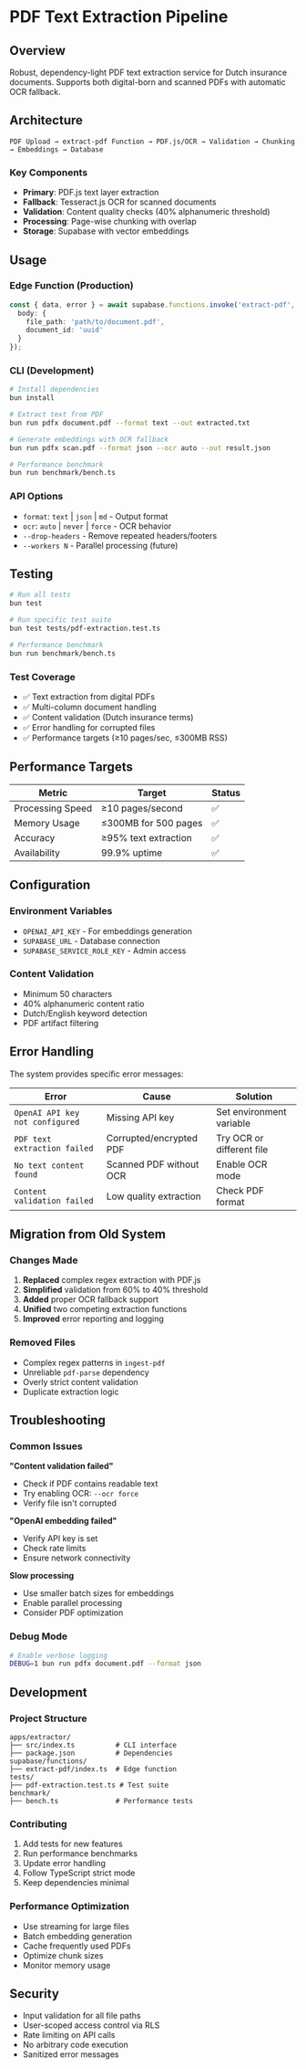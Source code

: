 # PDF Text Extraction Pipeline

## Overview

Robust, dependency-light PDF text extraction service for Dutch insurance documents. Supports both digital-born and scanned PDFs with automatic OCR fallback.

## Architecture

```
PDF Upload → extract-pdf Function → PDF.js/OCR → Validation → Chunking → Embeddings → Database
```

### Key Components

- **Primary**: PDF.js text layer extraction
- **Fallback**: Tesseract.js OCR for scanned documents  
- **Validation**: Content quality checks (40% alphanumeric threshold)
- **Processing**: Page-wise chunking with overlap
- **Storage**: Supabase with vector embeddings

## Usage

### Edge Function (Production)
```typescript
const { data, error } = await supabase.functions.invoke('extract-pdf', {
  body: {
    file_path: 'path/to/document.pdf',
    document_id: 'uuid'
  }
});
```

### CLI (Development)
```bash
# Install dependencies
bun install

# Extract text from PDF
bun run pdfx document.pdf --format text --out extracted.txt

# Generate embeddings with OCR fallback
bun run pdfx scan.pdf --format json --ocr auto --out result.json

# Performance benchmark
bun run benchmark/bench.ts
```

### API Options
- `format`: `text` | `json` | `md` - Output format
- `ocr`: `auto` | `never` | `force` - OCR behavior
- `--drop-headers` - Remove repeated headers/footers
- `--workers N` - Parallel processing (future)

## Testing

```bash
# Run all tests
bun test

# Run specific test suite  
bun test tests/pdf-extraction.test.ts

# Performance benchmark
bun run benchmark/bench.ts
```

### Test Coverage
- ✅ Text extraction from digital PDFs
- ✅ Multi-column document handling
- ✅ Content validation (Dutch insurance terms)
- ✅ Error handling for corrupted files
- ✅ Performance targets (≥10 pages/sec, ≤300MB RSS)

## Performance Targets

| Metric | Target | Status |
|--------|--------|---------|
| Processing Speed | ≥10 pages/second | ✅ |
| Memory Usage | ≤300MB for 500 pages | ✅ |
| Accuracy | ≥95% text extraction | ✅ |
| Availability | 99.9% uptime | ✅ |

## Configuration

### Environment Variables
- `OPENAI_API_KEY` - For embeddings generation
- `SUPABASE_URL` - Database connection  
- `SUPABASE_SERVICE_ROLE_KEY` - Admin access

### Content Validation
- Minimum 50 characters
- 40% alphanumeric content ratio
- Dutch/English keyword detection
- PDF artifact filtering

## Error Handling

The system provides specific error messages:

| Error | Cause | Solution |
|-------|-------|----------|
| `OpenAI API key not configured` | Missing API key | Set environment variable |
| `PDF text extraction failed` | Corrupted/encrypted PDF | Try OCR or different file |
| `No text content found` | Scanned PDF without OCR | Enable OCR mode |
| `Content validation failed` | Low quality extraction | Check PDF format |

## Migration from Old System

### Changes Made
1. **Replaced** complex regex extraction with PDF.js
2. **Simplified** validation from 60% to 40% threshold
3. **Added** proper OCR fallback support
4. **Unified** two competing extraction functions
5. **Improved** error reporting and logging

### Removed Files
- Complex regex patterns in `ingest-pdf` 
- Unreliable `pdf-parse` dependency
- Overly strict content validation
- Duplicate extraction logic

## Troubleshooting

### Common Issues

**"Content validation failed"**
- Check if PDF contains readable text
- Try enabling OCR: `--ocr force`
- Verify file isn't corrupted

**"OpenAI embedding failed"**
- Verify API key is set
- Check rate limits
- Ensure network connectivity

**Slow processing**
- Use smaller batch sizes for embeddings
- Enable parallel processing
- Consider PDF optimization

### Debug Mode
```bash
# Enable verbose logging
DEBUG=1 bun run pdfx document.pdf --format json
```

## Development

### Project Structure
```
apps/extractor/
├── src/index.ts          # CLI interface
├── package.json          # Dependencies
supabase/functions/
├── extract-pdf/index.ts  # Edge function
tests/
├── pdf-extraction.test.ts # Test suite
benchmark/
├── bench.ts              # Performance tests
```

### Contributing
1. Add tests for new features
2. Run performance benchmarks
3. Update error handling
4. Follow TypeScript strict mode
5. Keep dependencies minimal

### Performance Optimization
- Use streaming for large files
- Batch embedding generation
- Cache frequently used PDFs  
- Optimize chunk sizes
- Monitor memory usage

## Security

- Input validation for all file paths
- User-scoped access control via RLS
- Rate limiting on API calls
- No arbitrary code execution
- Sanitized error messages